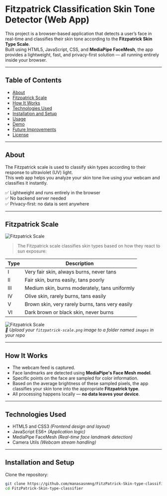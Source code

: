 # Fitzpatrick Classification Skin Tone Detector (Web App)

This project is a browser-based application that detects a user’s face in real-time and classifies their skin tone according to the **Fitzpatrick Skin Type Scale**.  
Built using HTML5, JavaScript, CSS, and **MediaPipe FaceMesh**, the app provides a lightweight, fast, and privacy-first solution — all running entirely inside your browser.

---

## **Table of Contents**
- [About](#about)
- [Fitzpatrick Scale](#fitzpatrick-scale)
- [How It Works](#how-it-works)
- [Technologies Used](#technologies-used)
- [Installation and Setup](#installation-and-setup)
- [Usage](#usage)
- [Demo](#demo)
- [Future Improvements](#future-improvements)
- [License](#license)

---

## **About**

The Fitzpatrick scale is used to classify skin types according to their response to ultraviolet (UV) light.  
This web app helps you analyze your skin tone live using your webcam and classifies it instantly.

✅ Lightweight and runs entirely in the browser  
✅ No backend server needed  
✅ Privacy-first: no data is sent anywhere  

---

## **Fitzpatrick Scale**
![Fitzpatrick Scale]([https://upload.wikimedia.org/wikipedia/commons/thumb/9/99/Fitzpatrick_scale.png/640px-Fitzpatrick_scale.png](https://www.google.com/url?sa=i&url=https%3A%2F%2Fwww.enrichclinic.com.au%2Fwhat-is-fitzpatrick-skin-type%2F%3Fsrsltid%3DAfmBOoohcLDRZNmrQgJwWupwubf95QS5QV0Ey8c56vaEUCCTuVQLQKEi&psig=AOvVaw3F44uzIwNiwnfZnj3rYoEm&ust=1753192339483000&source=images&cd=vfe&opi=89978449&ved=0CBUQjRxqFwoTCOD8pMaMzo4DFQAAAAAdAAAAABAE))

> The Fitzpatrick scale classifies skin types based on how they react to sun exposure:

| **Type** | **Description**                                      |
|---------|------------------------------------------------------|
| I       | Very fair skin, always burns, never tans             |
| II      | Fair skin, burns easily, tans poorly                 |
| III     | Medium skin, burns moderately, tans uniformly        |
| IV      | Olive skin, rarely burns, tans easily                |
| V       | Brown skin, very rarely burns, tans very easily      |
| VI      | Dark brown or black skin, never burns                |

![Fitzpatrick Scale](./images/fitzpatrick-scale.png)  
_📌 Upload your `fitzpatrick-scale.png` image to a folder named `images` in your repo_

---

## **How It Works**

- The webcam feed is captured.
- Face landmarks are detected using **MediaPipe's Face Mesh model**.
- Specific points on the face are sampled for color information.
- Based on the average brightness of these sampled pixels, the app classifies your skin tone into the appropriate **Fitzpatrick type**.
- All processing happens locally — **no data leaves your device**.

---

## **Technologies Used**

- HTML5 and CSS3 *(Frontend design and layout)*
- JavaScript ES6+ *(Application logic)*
- MediaPipe FaceMesh *(Real-time face landmark detection)*
- Camera Utils *(Webcam stream handling)*

---

## **Installation and Setup**

Clone the repository:

```bash
git clone https://github.com/manasasnmng/FitzPatrick-Skin-type-classifier.git
cd FitzPatrick-Skin-type-classifier
